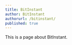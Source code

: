 ```yaml
---
title: BitInstant
author: BitInstant
authorurl: /bitinstant/
published: true
---
```


This is a page about BitInstant.